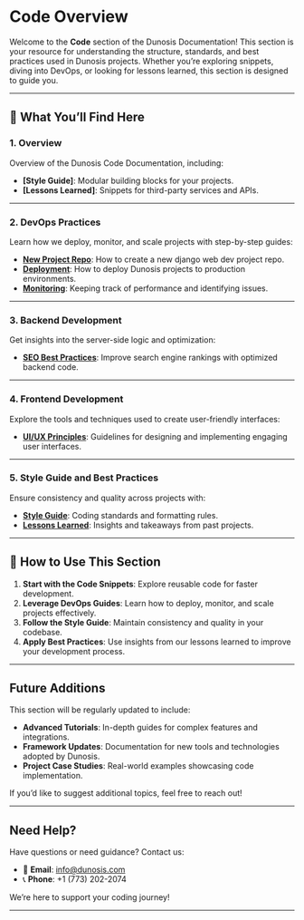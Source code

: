 # Code Overview

Welcome to the **Code** section of the Dunosis Documentation! This section is your resource for understanding the structure, standards, and best practices used in Dunosis projects. Whether you’re exploring snippets, diving into DevOps, or looking for lessons learned, this section is designed to guide you.

---

## 🧭 What You’ll Find Here

### 1. Overview
Overview of the Dunosis Code Documentation, including:

- **[Style Guide]**: Modular building blocks for your projects.
- **[Lessons Learned]**: Snippets for third-party services and APIs.

---

### 2. DevOps Practices
Learn how we deploy, monitor, and scale projects with step-by-step guides:

- **[New Project Repo](devops/new-project-repo.md)**: How to create a new django web dev project repo.
- **[Deployment](devops/deployment.md)**: How to deploy Dunosis projects to production environments.
- **[Monitoring](devops/monitoring.md)**: Keeping track of performance and identifying issues.

---

### 3. Backend Development
Get insights into the server-side logic and optimization:

- **[SEO Best Practices](backend/seo.md)**: Improve search engine rankings with optimized backend code.

---

### 4. Frontend Development
Explore the tools and techniques used to create user-friendly interfaces:

- **[UI/UX Principles](frontend/ui-ux.md)**: Guidelines for designing and implementing engaging user interfaces.

---

### 5. Style Guide and Best Practices
Ensure consistency and quality across projects with:

- **[Style Guide](style-guide.md)**: Coding standards and formatting rules.
- **[Lessons Learned](lessons-learned.md)**: Insights and takeaways from past projects.

---

## 🎯 How to Use This Section

1. **Start with the Code Snippets**: Explore reusable code for faster development.
2. **Leverage DevOps Guides**: Learn how to deploy, monitor, and scale projects effectively.
3. **Follow the Style Guide**: Maintain consistency and quality in your codebase.
4. **Apply Best Practices**: Use insights from our lessons learned to improve your development process.

---

## Future Additions

This section will be regularly updated to include:

- **Advanced Tutorials**: In-depth guides for complex features and integrations.
- **Framework Updates**: Documentation for new tools and technologies adopted by Dunosis.
- **Project Case Studies**: Real-world examples showcasing code implementation.

If you’d like to suggest additional topics, feel free to reach out!

---

## Need Help?

Have questions or need guidance? Contact us:

- 📧 **Email**: [info@dunosis.com](mailto:info@dunosis.com)
- 📞 **Phone**: +1 (773) 202-2074

We’re here to support your coding journey!

---